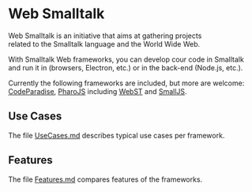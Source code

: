 # Web Smalltalk

Web Smalltalk is an initiative that aims at gathering projects \
related to the Smalltalk language and the World Wide Web.

With Smalltalk Web frameworks, you can develop cour code in Smalltalk \
and run it in (browsers, Electron, etc.) or in the back-end (Node.js, etc.).

Currently the following frameworks are included, but more are welcome:\
[CodeParadise](https://github.com/ErikOnBike/CodeParadise),
[PharoJS](https://pharojs.org) including [WebST](https://github.com/WebSmalltalk) and
[SmallJS](https://small-js.org).

## Use Cases

The file [UseCases.md](UseCases.md) describes typical use cases per framework.

## Features

The file [Features.md](Features.md) compares features of the frameworks.

